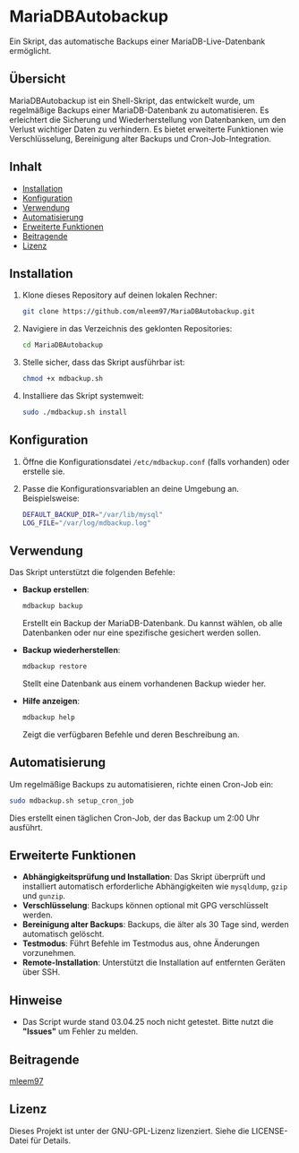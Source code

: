 # MariaDBAutobackup

Ein Skript, das automatische Backups einer MariaDB-Live-Datenbank ermöglicht.

## Übersicht

MariaDBAutobackup ist ein Shell-Skript, das entwickelt wurde, um regelmäßige Backups einer MariaDB-Datenbank zu automatisieren. Es erleichtert die Sicherung und Wiederherstellung von Datenbanken, um den Verlust wichtiger Daten zu verhindern. Es bietet erweiterte Funktionen wie Verschlüsselung, Bereinigung alter Backups und Cron-Job-Integration.

## Inhalt

- [Installation](#installation)
- [Konfiguration](#konfiguration)
- [Verwendung](#verwendung)
- [Automatisierung](#automatisierung)
- [Erweiterte Funktionen](#erweiterte-funktionen)
- [Beitragende](#beitragende)
- [Lizenz](#lizenz)

## Installation

1. Klone dieses Repository auf deinen lokalen Rechner:

    ```sh
    git clone https://github.com/mleem97/MariaDBAutobackup.git
    ```

2. Navigiere in das Verzeichnis des geklonten Repositories:

    ```sh
    cd MariaDBAutobackup
    ```

3. Stelle sicher, dass das Skript ausführbar ist:

    ```sh
    chmod +x mdbackup.sh
    ```

4. Installiere das Skript systemweit:

    ```sh
    sudo ./mdbackup.sh install
    ```

## Konfiguration

1. Öffne die Konfigurationsdatei `/etc/mdbackup.conf` (falls vorhanden) oder erstelle sie.
2. Passe die Konfigurationsvariablen an deine Umgebung an. Beispielsweise:

    ```sh
    DEFAULT_BACKUP_DIR="/var/lib/mysql"
    LOG_FILE="/var/log/mdbackup.log"
    ```

## Verwendung

Das Skript unterstützt die folgenden Befehle:

- **Backup erstellen**:
  ```sh
  mdbackup backup
  ```
  Erstellt ein Backup der MariaDB-Datenbank. Du kannst wählen, ob alle Datenbanken oder nur eine spezifische gesichert werden sollen.

- **Backup wiederherstellen**:
  ```sh
  mdbackup restore
  ```
  Stellt eine Datenbank aus einem vorhandenen Backup wieder her.

- **Hilfe anzeigen**:
  ```sh
  mdbackup help
  ```
  Zeigt die verfügbaren Befehle und deren Beschreibung an.

## Automatisierung

Um regelmäßige Backups zu automatisieren, richte einen Cron-Job ein:

```sh
sudo mdbackup.sh setup_cron_job
```

Dies erstellt einen täglichen Cron-Job, der das Backup um 2:00 Uhr ausführt.

## Erweiterte Funktionen

- **Abhängigkeitsprüfung und Installation**: Das Skript überprüft und installiert automatisch erforderliche Abhängigkeiten wie `mysqldump`, `gzip` und `gunzip`.
- **Verschlüsselung**: Backups können optional mit GPG verschlüsselt werden.
- **Bereinigung alter Backups**: Backups, die älter als 30 Tage sind, werden automatisch gelöscht.
- **Testmodus**: Führt Befehle im Testmodus aus, ohne Änderungen vorzunehmen.
- **Remote-Installation**: Unterstützt die Installation auf entfernten Geräten über SSH.

## Hinweise
- Das Script wurde stand 03.04.25 noch nicht getestet. Bitte nutzt die **"Issues"** um Fehler zu melden. 

## Beitragende

[mleem97](https://github.com/mleem97)

## Lizenz

Dieses Projekt ist unter der GNU-GPL-Lizenz lizenziert. Siehe die LICENSE-Datei für Details.
